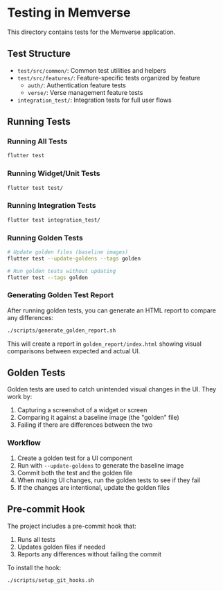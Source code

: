 # Testing in Memverse

This directory contains tests for the Memverse application.

## Test Structure

- `test/src/common/`: Common test utilities and helpers
- `test/src/features/`: Feature-specific tests organized by feature
    - `auth/`: Authentication feature tests
    - `verse/`: Verse management feature tests
- `integration_test/`: Integration tests for full user flows

## Running Tests

### Running All Tests

```bash
flutter test
```

### Running Widget/Unit Tests

```bash
flutter test test/
```

### Running Integration Tests

```bash
flutter test integration_test/
```

### Running Golden Tests

```bash
# Update golden files (baseline images)
flutter test --update-goldens --tags golden

# Run golden tests without updating
flutter test --tags golden
```

### Generating Golden Test Report

After running golden tests, you can generate an HTML report to compare any differences:

```bash
./scripts/generate_golden_report.sh
```

This will create a report in `golden_report/index.html` showing visual comparisons between expected
and actual UI.

## Golden Tests

Golden tests are used to catch unintended visual changes in the UI. They work by:

1. Capturing a screenshot of a widget or screen
2. Comparing it against a baseline image (the "golden" file)
3. Failing if there are differences between the two

### Workflow

1. Create a golden test for a UI component
2. Run with `--update-goldens` to generate the baseline image
3. Commit both the test and the golden file
4. When making UI changes, run the golden tests to see if they fail
5. If the changes are intentional, update the golden files

## Pre-commit Hook

The project includes a pre-commit hook that:

1. Runs all tests
2. Updates golden files if needed
3. Reports any differences without failing the commit

To install the hook:

```bash
./scripts/setup_git_hooks.sh
```